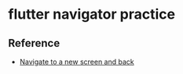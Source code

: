 # flutter navigator practice


## Reference


- [Navigate to a new screen and back](https://docs.flutter.dev/cookbook/navigation/navigation-basics)

